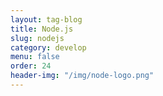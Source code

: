 ```yaml
---
layout: tag-blog
title: Node.js
slug: nodejs
category: develop
menu: false
order: 24
header-img: "/img/node-logo.png"
---
```

